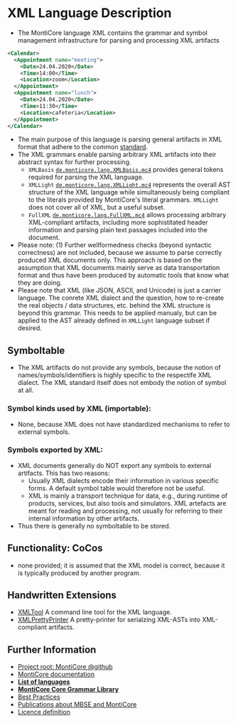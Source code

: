 <!-- (c) https://github.com/MontiCore/monticore -->

<!-- This is a MontiCore stable explanation. -->

# XML Language Description

* The MontiCore language XML contains the grammar 
  and symbol management infrastructure for parsing and processing 
  XML artifacts

```xml
<Calendar>
  <Appointment name="meeting">
    <Date>24.04.2020</Date>
    <Time>14:00</Time>
    <Location>zoom</Location>
  </Appointment>
  <Appointment name="lunch">
    <Date>24.04.2020</Date>
    <Time>11:30</Time>
    <Location>cafeteria</Location>
  </Appointment>
</Calendar>
```
* The main purpose of this language is parsing general artifacts in XML format
  that adhere to the common [standard](https://www.w3.org/TR/2008/REC-xml-20081126/).
* The XML grammars enable parsing arbitrary XML artifacts 
  into their abstract syntax for further processing.
  * ```XMLBasis``` [`de.monticore.lang.XMLBasis.mc4`](src/main/grammars/de/monticore/lang/XMLBasis.mc4)
    provides general tokens required for parsing the XML language.
  * ```XMLLight``` [`de.monticore.lang.XMLLight.mc4`](src/main/grammars/de/monticore/lang/XMLLight.mc4)
    represents the overall AST structure of the XML language while
    simultaneously being compliant to the literals provided by 
    MontiCore's literal grammars.
    `XMLLight` does not cover all of XML, but a useful subset.
  * ```FullXML``` [`de.monticore.lang.FullXML.mc4`](src/main/grammars/de/monticore/lang/FullXML.mc4)
    allows processing arbitrary XML-compliant artifacts, including more
    sophistitated header information and parsing plain text passages included
    into the document. 
* Please note: (1) Further wellformedness checks (beyond syntactic
    correctness) are not included,
    because we assume to parse correctly produced XML documents only.
    This approach is based on the assumption that XML documents mainly
    serve as data transportation format and thus have been produced by 
    automatic tools that know what they are doing.
* Please note that XML (like JSON, ASCII, and Unicode) 
  is just a carrier language.
  The conrete XML dialect and the question, how to re-create the
  real objects / data structures, etc. behind the XML structure is beyond
  this grammar. 
  This needs to be applied manualy, but can be applied to the 
  AST already defined in ```XMLLight``` language subset if desired.

## Symboltable
* The XML artifacts do not provide any symbols, because the notion of 
  names/symbols/identifiers is highly specific to the respectife XML dialect.
  The XML standard itself does not embody the notion of symbol at all.

### Symbol kinds used by XML (importable):
* None, because XML does not have standardized 
  mechanisms to refer to external symbols.

### Symbols exported by XML:
* XML documents generally do NOT export any symbols to external artifacts. 
  This has two reasons:
  * Usually XML dialects encode their information in various specific forms.
    A default symbol table would therefore not be useful.
  * XML is mainly a transport technique for data, e.g., during runtime of
    products, services, but also tools and simulators. XML artefacts are
    meant for reading and processing, not usually for referring to their
    internal information by other artifacts.
* Thus there is generally no symboltable to be stored.  

## Functionality: CoCos
* none provided; it is assumed that the XML model is correct, because it is
  typically produced by another program.

## Handwritten Extensions
* [XMLTool](./src/main/java/de/monticore/XMLLightTool.java)
  A command line tool for the XML language.
* [XMLPrettyPrinter](./src/main/java/de/monticore/lang/xmllight/prettyprint/XMLLightPrettyPrinter.java)
  A pretty-printer for serialzing XML-ASTs into XML-compliant artifacts.

## Further Information

* [Project root: MontiCore @github](https://github.com/MontiCore/monticore)
* [MontiCore documentation](http://www.monticore.de/)
* [**List of languages**](https://github.com/MontiCore/monticore/blob/opendev/docs/Languages.md)
* [**MontiCore Core Grammar Library**](https://github.com/MontiCore/monticore/blob/opendev/monticore-grammar/src/main/grammars/de/monticore/Grammars.md)
* [Best Practices](https://github.com/MontiCore/monticore/blob/opendev/docs/BestPractices.md)
* [Publications about MBSE and MontiCore](https://www.se-rwth.de/publications/)
* [Licence definition](https://github.com/MontiCore/monticore/blob/master/00.org/Licenses/LICENSE-MONTICORE-3-LEVEL.md)
